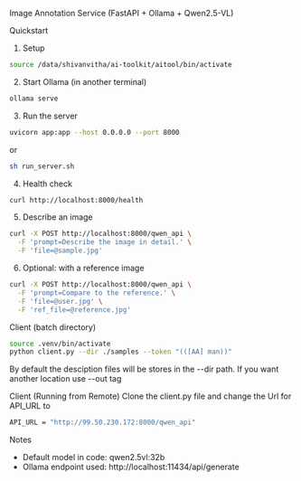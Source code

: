 Image Annotation Service (FastAPI + Ollama + Qwen2.5-VL)

Quickstart
1) Setup
```bash
source /data/shivanvitha/ai-toolkit/aitool/bin/activate
```

2) Start Ollama (in another terminal)
```bash
ollama serve
```

3) Run the server
```bash
uvicorn app:app --host 0.0.0.0 --port 8000
```
or 
```bash
sh run_server.sh
```

4) Health check
```bash
curl http://localhost:8000/health
```

5) Describe an image
```bash
curl -X POST http://localhost:8000/qwen_api \
  -F 'prompt=Describe the image in detail.' \
  -F 'file=@sample.jpg'
```

6) Optional: with a reference image
```bash
curl -X POST http://localhost:8000/qwen_api \
  -F 'prompt=Compare to the reference.' \
  -F 'file=@user.jpg' \
  -F 'ref_file=@reference.jpg'
```

Client (batch directory)
```bash
source .venv/bin/activate
python client.py --dir ./samples --token "(([AA] man))" 
```
By default the desciption files will be stores in the --dir path. If you want another location use --out tag

Client (Running from Remote) 
Clone the client.py file and change the Url for API_URL to
```bash 
API_URL = "http://99.50.230.172:8000/qwen_api"  
```
Notes
- Default model in code: qwen2.5vl:32b
- Ollama endpoint used: http://localhost:11434/api/generate

